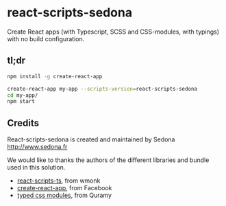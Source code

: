 # react-scripts-sedona

Create React apps (with Typescript, SCSS and CSS-modules, with typings) with no build configuration.

## tl;dr

```sh
npm install -g create-react-app

create-react-app my-app --scripts-version=react-scripts-sedona
cd my-app/
npm start
``` 

Credits
-------

React-scripts-sedona is created and maintained by Sedona
http://www.sedona.fr

We would like to thanks the authors of the different libraries and bundle
used in this solution.

* [react-scripts-ts](https://github.com/wmonk/create-react-app-typescript), from wmonk
* [create-react-app](https://github.com/facebookincubator/create-react-app), from Facebook
* [typed css modules](https://github.com/Quramy/typed-css-modules), from Quramy